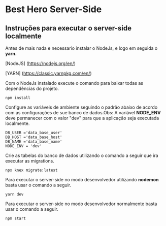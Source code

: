 # Best Hero Server-Side

## Instruções para executar o server-side localmente

Antes de mais nada e necessario instalar o NodeJs, e logo em seguida o <b>yarn.</b>

[NodeJS] (https://nodejs.org/en/)

[YARN] (https://classic.yarnpkg.com/en/)

Com o NodeJs instalado execute o comando para baixar todas as dependências do projeto.

```npm install```

Configure as variáveis de ambiente seguindo o padrão abaixo de acordo com as configurações de sue banco de dados.Obs: A variável <b>NODE_ENV</b> deve permanecer com o valor "dev" para que a aplicação seja executada localmente.

```DB_KEY ='data_base_password'
DB_USER ='data_base_user'
DB_HOST ='data_base_host'
DB_NAME ='data_base_name'
NODE_ENV = 'dev'
```
Crie as tabelas do banco de dados utilizando o comando a seguir que ira executar as migrations.

```npx knex migrate:latest```

Para executar o server-side no modo desenvolvedor utilizando <b>nodemon</b> basta usar o comando a seguir.

```yarn dev```

Para executar o server-side no modo desenvolvedor normalmente basta usar o comando a seguir.

```npm start```
